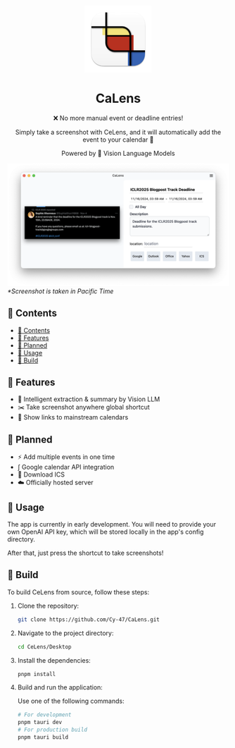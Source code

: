 <div align="center">
 <img src="./Desktop/src-tauri/icons/appicon.png" width=30%>
 <h1>CaLens</h1>

:x: No more manual event or deadline entries!

Simply take a screenshot with CeLens, and it will automatically add the event to your calendar :rocket:

Powered by :eyes: Vision Language Models

</div>

![CeLens Screenshot](./screenshot.png)
_\*Screenshot is taken in Pacific Time_

## :paperclip: Contents

- [:paperclip: Contents](#paperclip-contents)
- [:rocket: Features](#rocket-features)
- [:dart: Planned](#dart-planned)
- [:cake: Usage](#cake-usage)
- [:hammer: Build](#hammer-build)

## :rocket: Features

- :crystal_ball: Intelligent extraction & summary by Vision LLM
- :scissors: Take screenshot anywhere global shortcut
- :link: Show links to mainstream calendars

## :dart: Planned

- :zap: Add multiple events in one time
- $\int$ Google calendar API integration
- :floppy_disk: Download ICS
- :cloud: Officially hosted server

## :cake: Usage

The app is currently in early development. You will need to provide your own OpenAI API key, which will be stored locally in the app's config directory.

After that, just press the shortcut to take screenshots!

## :hammer: Build

To build CeLens from source, follow these steps:

1. Clone the repository:
   ```sh
   git clone https://github.com/Cy-47/CaLens.git
   ```
2. Navigate to the project directory:
   ```sh
   cd CeLens/Desktop
   ```
3. Install the dependencies:
   ```sh
   pnpm install
   ```
4. Build and run the application:

   Use one of the following commands:

   ```sh
   # For development
   pnpm tauri dev
   # For production build
   pnpm tauri build
   ```
